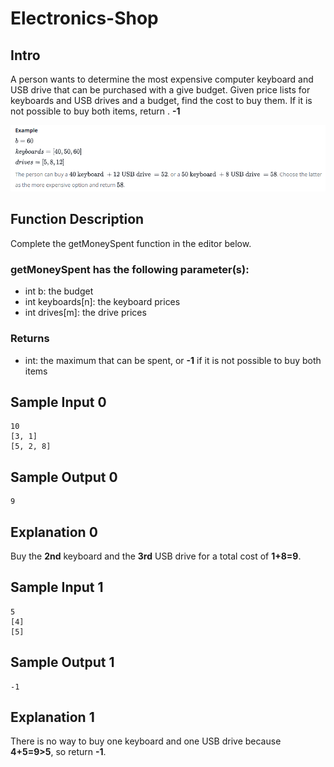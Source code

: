 # Electronics-Shop

## Intro
A person wants to determine the most expensive computer keyboard and USB drive that can be purchased with a give budget. Given price lists for keyboards and USB drives and a budget, find the cost to buy them. If it is not possible to buy both items, return . **-1**

![image](image1.png)

## Function Description
Complete the getMoneySpent function in the editor below.

### getMoneySpent has the following parameter(s):

* int b: the budget
* int keyboards[n]: the keyboard prices
* int drives[m]: the drive prices


### Returns
* int: the maximum that can be spent, or **-1** if it is not possible to buy both items

## Sample Input 0
```
10
[3, 1]
[5, 2, 8]
```
## Sample Output 0
```
9
```
## Explanation 0

Buy the **2nd** keyboard and the **3rd** USB drive for a total cost of **1+8=9**.

## Sample Input 1
```
5
[4]
[5]
```
## Sample Output 1
```
-1
```
## Explanation 1

There is no way to buy one keyboard and one USB drive because **4+5=9>5**, so return **-1**.